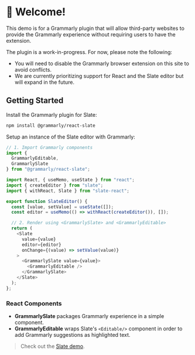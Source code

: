 # 👋 Welcome!

This demo is for a Grammarly plugin that will allow third-party websites to provide the Grammarly experience without requiring users to have the extension.

The plugin is a work-in-progress. For now, please note the following:

- You will need to disable the Grammarly browser extension on this site to avoid conflicts.
- We are currently prioritizing support for React and the Slate editor but will expand in the future.


## Getting Started

Install the Grammarly plugin for Slate:

```bash
npm install @grammarly/react-slate
```

Setup an instance of the Slate editor with Grammarly:

```ts
// 1. Import Grammarly components
import { 
  GrammarlyEditable,
  GrammarlySlate
} from "@grammarly/react-slate";

import React, { useMemo, useState } from "react";
import { createEditor } from "slate";
import { withReact, Slate } from "slate-react";

export function SlateEditor() {
  const [value, setValue] = useState([]);
  const editor = useMemo(() => withReact(createEditor()), []);

  // 2. Render using <GrammarlySlate> and <GrammarlyEditable>
  return (
    <Slate
      value={value}
      editor={editor}
      onChange={(value) => setValue(value)}
    >
      <GrammarlySlate value={value}>
        <GrammarlyEditable />
      </GrammarlySlate>
    </Slate>
  );
};
```

### React Components

- **GrammarlySlate** packages Grammarly experience in a simple component.
- **GrammarlyEditable** wraps Slate's `<Editable/>` component in order to add Grammarly suggestions as highlighted text.

> Check out the [Slate demo](https://developer.grammarly.io/slate).
